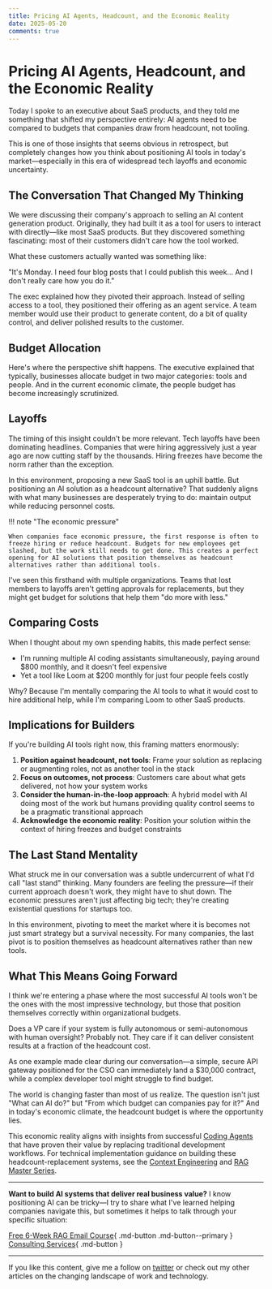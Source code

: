 ```yaml
---
title: Pricing AI Agents, Headcount, and the Economic Reality
date: 2025-05-20
comments: true
---
```


# Pricing AI Agents, Headcount, and the Economic Reality

Today I spoke to an executive about SaaS products, and they told me something that shifted my perspective entirely: AI agents need to be compared to budgets that companies draw from headcount, not tooling.

This is one of those insights that seems obvious in retrospect, but completely changes how you think about positioning AI tools in today's market—especially in this era of widespread tech layoffs and economic uncertainty.

<!-- more -->

## The Conversation That Changed My Thinking

We were discussing their company's approach to selling an AI content generation product. Originally, they had built it as a tool for users to interact with directly—like most SaaS products. But they discovered something fascinating: most of their customers didn't care how the tool worked.

What these customers actually wanted was something like:

"It's Monday. I need four blog posts that I could publish this week... And I don't really care how you do it."

The exec explained how they pivoted their approach. Instead of selling access to a tool, they positioned their offering as an agent service. A team member would use their product to generate content, do a bit of quality control, and deliver polished results to the customer.

## Budget Allocation

Here's where the perspective shift happens. The executive explained that typically, businesses allocate budget in two major categories: tools and people. And in the current economic climate, the people budget has become increasingly scrutinized.

## Layoffs

The timing of this insight couldn't be more relevant. Tech layoffs have been dominating headlines. Companies that were hiring aggressively just a year ago are now cutting staff by the thousands. Hiring freezes have become the norm rather than the exception.

In this environment, proposing a new SaaS tool is an uphill battle. But positioning an AI solution as a headcount alternative? That suddenly aligns with what many businesses are desperately trying to do: maintain output while reducing personnel costs.

!!! note "The economic pressure"

    When companies face economic pressure, the first response is often to freeze hiring or reduce headcount. Budgets for new employees get slashed, but the work still needs to get done. This creates a perfect opening for AI solutions that position themselves as headcount alternatives rather than additional tools.

I've seen this firsthand with multiple organizations. Teams that lost members to layoffs aren't getting approvals for replacements, but they might get budget for solutions that help them "do more with less."

## Comparing Costs

When I thought about my own spending habits, this made perfect sense:

- I'm running multiple AI coding assistants simultaneously, paying around $800 monthly, and it doesn't feel expensive
- Yet a tool like Loom at $200 monthly for just four people feels costly

Why? Because I'm mentally comparing the AI tools to what it would cost to hire additional help, while I'm comparing Loom to other SaaS products.

## Implications for Builders

If you're building AI tools right now, this framing matters enormously:

1. **Position against headcount, not tools**: Frame your solution as replacing or augmenting roles, not as another tool in the stack
2. **Focus on outcomes, not process**: Customers care about what gets delivered, not how your system works
3. **Consider the human-in-the-loop approach**: A hybrid model with AI doing most of the work but humans providing quality control seems to be a pragmatic transitional approach
4. **Acknowledge the economic reality**: Position your solution within the context of hiring freezes and budget constraints

## The Last Stand Mentality

What struck me in our conversation was a subtle undercurrent of what I'd call "last stand" thinking. Many founders are feeling the pressure—if their current approach doesn't work, they might have to shut down. The economic pressures aren't just affecting big tech; they're creating existential questions for startups too.

In this environment, pivoting to meet the market where it is becomes not just smart strategy but a survival necessity. For many companies, the last pivot is to position themselves as headcount alternatives rather than new tools.

## What This Means Going Forward

I think we're entering a phase where the most successful AI tools won't be the ones with the most impressive technology, but those that position themselves correctly within organizational budgets.

Does a VP care if your system is fully autonomous or semi-autonomous with human oversight? Probably not. They care if it can deliver consistent results at a fraction of the headcount cost.

As one example made clear during our conversation—a simple, secure API gateway positioned for the CSO can immediately land a $30,000 contract, while a complex developer tool might struggle to find budget.

The world is changing faster than most of us realize. The question isn't just "What can AI do?" but "From which budget can companies pay for it?" And in today's economic climate, the headcount budget is where the opportunity lies.

This economic reality aligns with insights from successful [Coding Agents](./coding-series-index.md) that have proven their value by replacing traditional development workflows. For technical implementation guidance on building these headcount-replacement systems, see the [Context Engineering](./context-engineering-index.md) and [RAG Master Series](./rag-series-index.md).

---

**Want to build AI systems that deliver real business value?** I know positioning AI can be tricky—I try to share what I've learned helping companies navigate this, but sometimes it helps to talk through your specific situation:

[Free 6-Week RAG Email Course](https://dub.link/6wk-rag-email){ .md-button .md-button--primary }
[Consulting Services](../../services.md){ .md-button }

---

If you like this content, give me a follow on [twitter](https://twitter.com/jxnlco) or check out my other articles on the changing landscape of work and technology.
